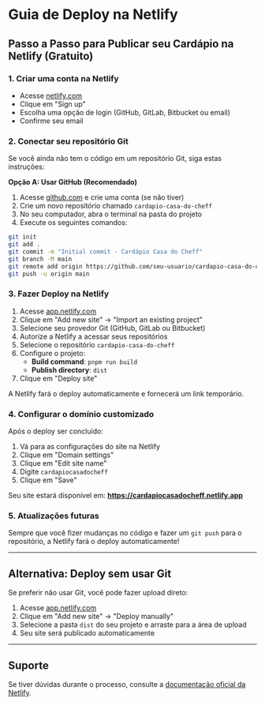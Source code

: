 # Guia de Deploy na Netlify

## Passo a Passo para Publicar seu Cardápio na Netlify (Gratuito)

### 1. Criar uma conta na Netlify
- Acesse [netlify.com](https://netlify.com)
- Clique em "Sign up"
- Escolha uma opção de login (GitHub, GitLab, Bitbucket ou email)
- Confirme seu email

### 2. Conectar seu repositório Git
Se você ainda não tem o código em um repositório Git, siga estas instruções:

**Opção A: Usar GitHub (Recomendado)**
1. Acesse [github.com](https://github.com) e crie uma conta (se não tiver)
2. Crie um novo repositório chamado `cardapio-casa-do-cheff`
3. No seu computador, abra o terminal na pasta do projeto
4. Execute os seguintes comandos:

```bash
git init
git add .
git commit -m "Initial commit - Cardápio Casa do Cheff"
git branch -M main
git remote add origin https://github.com/seu-usuario/cardapio-casa-do-cheff.git
git push -u origin main
```

### 3. Fazer Deploy na Netlify
1. Acesse [app.netlify.com](https://app.netlify.com)
2. Clique em "Add new site" → "Import an existing project"
3. Selecione seu provedor Git (GitHub, GitLab ou Bitbucket)
4. Autorize a Netlify a acessar seus repositórios
5. Selecione o repositório `cardapio-casa-do-cheff`
6. Configure o projeto:
   - **Build command**: `pnpm run build`
   - **Publish directory**: `dist`
7. Clique em "Deploy site"

A Netlify fará o deploy automaticamente e fornecerá um link temporário.

### 4. Configurar o domínio customizado
Após o deploy ser concluído:

1. Vá para as configurações do site na Netlify
2. Clique em "Domain settings"
3. Clique em "Edit site name"
4. Digite `cardapiocasadocheff`
5. Clique em "Save"

Seu site estará disponível em: **https://cardapiocasadocheff.netlify.app**

### 5. Atualizações futuras
Sempre que você fizer mudanças no código e fazer um `git push` para o repositório, a Netlify fará o deploy automaticamente!

---

## Alternativa: Deploy sem usar Git

Se preferir não usar Git, você pode fazer upload direto:

1. Acesse [app.netlify.com](https://app.netlify.com)
2. Clique em "Add new site" → "Deploy manually"
3. Selecione a pasta `dist` do seu projeto e arraste para a área de upload
4. Seu site será publicado automaticamente

---

## Suporte
Se tiver dúvidas durante o processo, consulte a [documentação oficial da Netlify](https://docs.netlify.com/).
